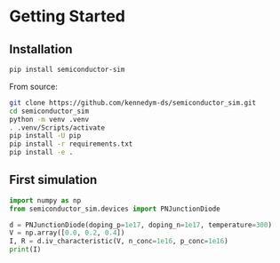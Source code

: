 # Getting Started

## Installation

```bash
pip install semiconductor-sim
```

From source:

```bash
git clone https://github.com/kennedym-ds/semiconductor_sim.git
cd semiconductor_sim
python -m venv .venv
. .venv/Scripts/activate
pip install -U pip
pip install -r requirements.txt
pip install -e .
```

## First simulation

```python
import numpy as np
from semiconductor_sim.devices import PNJunctionDiode

d = PNJunctionDiode(doping_p=1e17, doping_n=1e17, temperature=300)
V = np.array([0.0, 0.2, 0.4])
I, R = d.iv_characteristic(V, n_conc=1e16, p_conc=1e16)
print(I)
```
